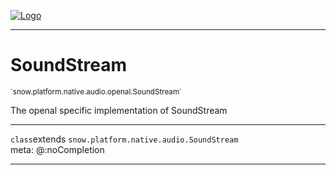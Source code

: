 
[![Logo](../../../../../../images/logo.png)](../../../../../../api/index.html)

---



<h1>SoundStream</h1>
<small>`snow.platform.native.audio.openal.SoundStream`</small>

The openal specific implementation of SoundStream

---

`class`extends <code><span>snow.platform.native.audio.SoundStream</span></code>
<span class="meta">
<br/>meta: @:noCompletion
</span>


---

&nbsp;
&nbsp;

